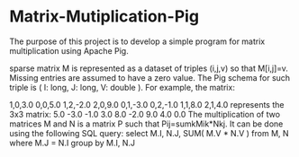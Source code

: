 # Matrix-Mutiplication-Pig

The purpose of this project is to develop a simple program for matrix multiplication using Apache Pig.

 sparse matrix M is represented as a dataset of triples (i,j,v) so that M[i,j]=v. Missing entries are assumed to have a zero value. The Pig schema for such triple is ( I: long, J: long, V: double ). For example, the matrix:

1,0,3.0
0,0,5.0
1,2,-2.0
2,0,9.0
0,1,-3.0
0,2,-1.0
1,1,8.0
2,1,4.0
represents the 3x3 matrix:
5.0  -3.0  -1.0
3.0   8.0  -2.0
9.0   4.0   0.0
The multiplication of two matrices M and N is a matrix P such that Pij=sumkMik*Nkj. It can be done using the following SQL query:
select M.I, N.J, SUM( M.V * N.V )
from M, N
where M.J = N.I
group by M.I, N.J
